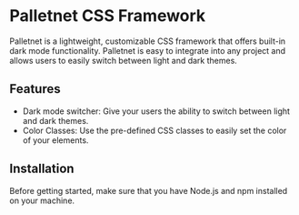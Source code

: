 # Palletnet CSS Framework

Palletnet is a lightweight, customizable CSS framework that offers built-in dark mode functionality. Palletnet is easy to integrate into any project and allows users to easily switch between light and dark themes.

## Features

- Dark mode switcher: Give your users the ability to switch between light and dark themes.
- Color Classes: Use the pre-defined CSS classes to easily set the color of your elements.

## Installation

Before getting started, make sure that you have Node.js and npm installed on your machine.